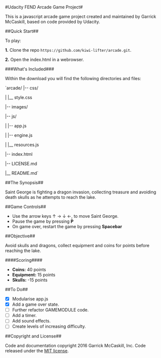 #Udacity FEND Arcade Game Project#

This is a javascript arcade game project created and maintained by Garrick McCaskill, based on code provided by Udacity.

##Quick Start##

To play:

**1.** Clone the repo `https://github.com/kiwi-lifter/arcade.git`.

**2.** Open the index.html in a webrowser.

###What's Included###

Within the download you will find the following directories and files:

`arcade/
|-- css/

|   |__ style.css

|-- images/

|-- js/

|   |-- app.js

|	|-- engine.js

|	|__ resources.js

|-- index.html

|-- LICENSE.md

|__ README.md`

##The Synopsis##

Saint George is fighting a dragon invasion, collecting treasure and avoiding death skulls as he attempts to reach the lake.

##Game Controls##

- Use the arrow keys &#8593; &#8594; &#8595; &#8592;, to move Saint George.
- Pause the game by pressing **P**
- On game over, restart the game by pressing **Spacebar**

##Objective##

Avoid skulls and dragons, collect equipment and coins for points before reaching the lake.

####Scoring####
- **Coins:**		40 points
- **Equipment:**	15 points
- **Skulls:**		-15 points

##To Do##

- [x] Modularise app.js
- [x] Add a game over state.
- [ ] Further refactor GAMEMODULE code.
- [ ] Add a timer.
- [ ] Add sound effects.
- [ ] Create levels of increasing difficulty.

##Copyright and License##

Code and documentation copyright 2016 Garrick McCaskill, Inc. Code released under the [MIT license](https://github.com/kiwi-lifter/arcade/blob/master/LICENSE.txt).



